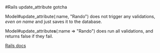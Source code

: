 
#Rails update_attribute gotcha

Model#update_attribute(:name, "Rando") does not trigger any validations, <em>even on name</em> and just saves it to the database.

Model#update_attribute<strong>s</strong>(:name => "Rando") does run all validations, and returns false if they fail.

<a href="http://caboo.se/doc/classes/ActiveRecord/Base.html#M005871">Rails docs</a>